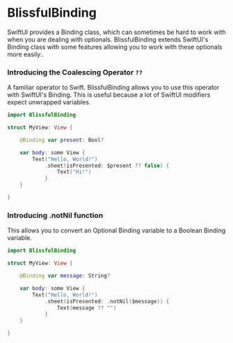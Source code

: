 # BlissfulBinding

SwiftUI provides a Binding class, which can sometimes be hard to work with when you are dealing with optionals.
BlissfulBinding extends SwiftUI's Binding class with some features allowing you to work with these optionals more easily:.

### Introducing the Coalescing Operator `??`
A familiar operator to Swift. BlissfulBinding allows you to use this operator with SwiftUI's Binding.
This is useful because a lot of SwiftUI modifiers expect unwrapped variables.

```swift
import BlissfulBinding

struct MyView: View {

    @Binding var present: Bool?

    var body: some View {
        Text("Hello, World!")
            .sheet(isPresented: $present ?? false) {
                Text("Hi!")
            }
    }

}
```

### Introducing .notNil function
This allows you to convert an Optional Binding variable to a Boolean Binding variable.
 
```swift
import BlissfulBinding

struct MyView: View {

    @Binding var message: String?

    var body: some View {
        Text("Hello, World!")
            .sheet(isPresented: .notNil($message)) {
                Text(message ?? "")
            }
    }

}
```

